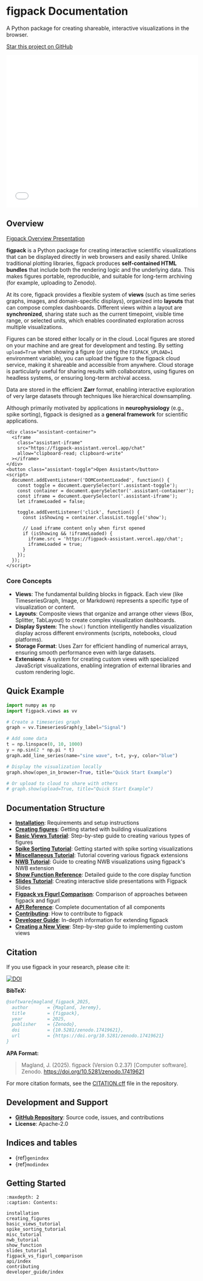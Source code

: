 # figpack Documentation

A Python package for creating shareable, interactive visualizations in the browser.

[Star this project on GitHub](https://github.com/flatironinstitute/figpack)

<iframe src="./example_rotator.html" width="100%" height="400" frameborder="0"></iframe>

## Overview

[Figpack Overview Presentation](https://magland.github.io/figpack-overview-presentation/)

**figpack** is a Python package for creating interactive scientific visualizations that can be displayed directly in web browsers and easily shared. Unlike traditional plotting libraries, figpack produces **self-contained HTML bundles** that include both the rendering logic and the underlying data. This makes figures portable, reproducible, and suitable for long-term archiving (for example, uploading to Zenodo).

At its core, figpack provides a flexible system of **views** (such as time series graphs, images, and domain-specific displays), organized into **layouts** that can compose complex dashboards. Different views within a layout are **synchronized**, sharing state such as the current timepoint, visible time range, or selected units, which enables coordinated exploration across multiple visualizations.

Figures can be stored either locally or in the cloud. Local figures are stored on your machine and are great for development and testing. By setting `upload=True` when showing a figure (or using the `FIGPACK_UPLOAD=1` environment variable), you can upload the figure to the figpack cloud service, making it shareable and accessible from anywhere. Cloud storage is particularly useful for sharing results with collaborators, using figures on headless systems, or ensuring long-term archival access.

Data are stored in the efficient **Zarr** format, enabling interactive exploration of very large datasets through techniques like hierarchical downsampling.

Although primarily motivated by applications in **neurophysiology** (e.g., spike sorting), figpack is designed as a **general framework** for scientific applications.

```{raw} html
<div class="assistant-container">
  <iframe
    class="assistant-iframe"
    src="https://figpack-assistant.vercel.app/chat"
    allow="clipboard-read; clipboard-write"
  ></iframe>
</div>
<button class="assistant-toggle">Open Assistant</button>
<script>
  document.addEventListener('DOMContentLoaded', function() {
    const toggle = document.querySelector('.assistant-toggle');
    const container = document.querySelector('.assistant-container');
    const iframe = document.querySelector('.assistant-iframe');
    let iframeLoaded = false;

    toggle.addEventListener('click', function() {
      const isShowing = container.classList.toggle('show');

      // Load iframe content only when first opened
      if (isShowing && !iframeLoaded) {
        iframe.src = 'https://figpack-assistant.vercel.app/chat';
        iframeLoaded = true;
      }
    });
  });
</script>
```

### Core Concepts

- **Views**: The fundamental building blocks in figpack. Each view (like TimeseriesGraph, Image, or Markdown) represents a specific type of visualization or content.
- **Layouts**: Composite views that organize and arrange other views (Box, Splitter, TabLayout) to create complex visualization dashboards.
- **Display System**: The `show()` function intelligently handles visualization display across different environments (scripts, notebooks, cloud platforms).
- **Storage Format**: Uses Zarr for efficient handling of numerical arrays, ensuring smooth performance even with large datasets.
- **Extensions**: A system for creating custom views with specialized JavaScript visualizations, enabling integration of external libraries and custom rendering logic.

## Quick Example

```python
import numpy as np
import figpack.views as vv

# Create a timeseries graph
graph = vv.TimeseriesGraph(y_label="Signal")

# Add some data
t = np.linspace(0, 10, 1000)
y = np.sin(2 * np.pi * t)
graph.add_line_series(name="sine wave", t=t, y=y, color="blue")

# Display the visualization locally
graph.show(open_in_browser=True, title="Quick Start Example")

# Or upload to cloud to share with others
# graph.show(upload=True, title="Quick Start Example")
```

## Documentation Structure

- **[Installation](installation.md)**: Requirements and setup instructions
- **[Creating figures](creating_figures.md)**: Getting started with building visualizations
- **[Basic Views Tutorial](basic_views_tutorial.md)**: Step-by-step guide to creating various types of figures
- **[Spike Sorting Tutorial](spike_sorting_tutorial.md)**: Getting started with spike sorting visualizations
- **[Miscellaneous Tutorial](misc_tutorial.md)**: Tutorial covering various figpack extensions
- **[NWB Tutorial](nwb_tutorial.md)**: Guide to creating NWB visualizations using figpack's NWB extension
- **[Show Function Reference](show_function.md)**: Detailed guide to the core display function
- **[Slides Tutorial](slides_tutorial.md)**: Creating interactive slide presentations with Figpack Slides
- **[Figpack vs Figurl Comparison](figpack_vs_figurl_comparison.md)**: Comparison of approaches between figpack and figurl
- **[API Reference](api/index.md)**: Complete documentation of all components
- **[Contributing](contributing.md)**: How to contribute to figpack
- **[Developer Guide](developer_guide/index.md)**: In-depth information for extending figpack
- **[Creating a New View](developer_guide/creating_a_new_view.md)**: Step-by-step guide to implementing custom views

## Citation

If you use figpack in your research, please cite it:

[![DOI](https://zenodo.org/badge/DOI/10.5281/zenodo.17419621.svg)](https://doi.org/10.5281/zenodo.17419621)

**BibTeX:**

```bibtex
@software{magland_figpack_2025,
  author       = {Magland, Jeremy},
  title        = {figpack},
  year         = 2025,
  publisher    = {Zenodo},
  doi          = {10.5281/zenodo.17419621},
  url          = {https://doi.org/10.5281/zenodo.17419621}
}
```

**APA Format:**

> Magland, J. (2025). figpack (Version 0.2.37) [Computer software]. Zenodo. https://doi.org/10.5281/zenodo.17419621

For more citation formats, see the [CITATION.cff](https://github.com/flatironinstitute/figpack/blob/main/CITATION.cff) file in the repository.

## Development and Support

- **[GitHub Repository](https://github.com/flatironinstitute/figpack)**: Source code, issues, and contributions
- **License**: Apache-2.0

## Indices and tables

- {ref}`genindex`
- {ref}`modindex`

## Getting Started

```{toctree}
:maxdepth: 2
:caption: Contents:

installation
creating_figures
basic_views_tutorial
spike_sorting_tutorial
misc_tutorial
nwb_tutorial
show_function
slides_tutorial
figpack_vs_figurl_comparison
api/index
contributing
developer_guide/index
```
